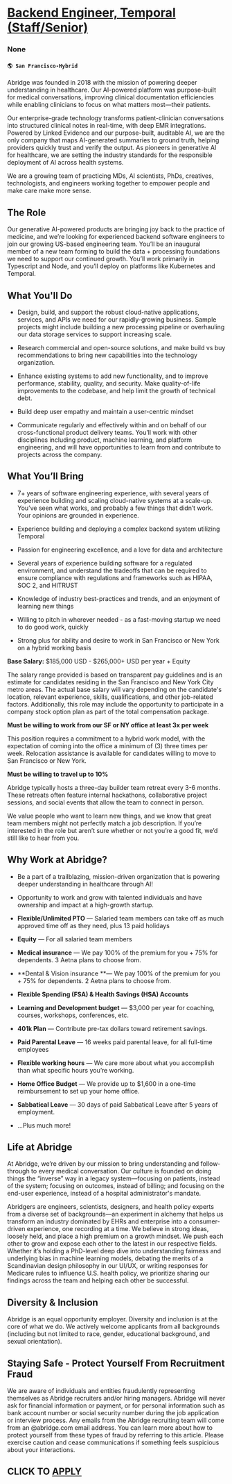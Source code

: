 # [Backend Engineer, Temporal (Staff/Senior)](https://www.remotewlb.com/apply/backend-engineer-temporal-staff-senior)  
### None  
#### `🌎 San Francisco-Hybrid`  

Abridge was founded in 2018 with the mission of powering deeper understanding in healthcare. Our AI-powered platform was purpose-built for medical conversations, improving clinical documentation efficiencies while enabling clinicians to focus on what matters most—their patients.

Our enterprise-grade technology transforms patient-clinician conversations into structured clinical notes in real-time, with deep EMR integrations. Powered by Linked Evidence and our purpose-built, auditable AI, we are the only company that maps AI-generated summaries to ground truth, helping providers quickly trust and verify the output. As pioneers in generative AI for healthcare, we are setting the industry standards for the responsible deployment of AI across health systems.

We are a growing team of practicing MDs, AI scientists, PhDs, creatives, technologists, and engineers working together to empower people and make care make more sense.

##  **The Role**

Our generative AI-powered products are bringing joy back to the practice of medicine, and we’re looking for experienced backend software engineers to join our growing US-based engineering team. You’ll be an inaugural member of a new team forming to build the data + processing foundations we need to support our continued growth. You’ll work primarily in Typescript and Node, and you’ll deploy on platforms like Kubernetes and Temporal.

##  **What You'll Do**

  * Design, build, and support the robust cloud-native applications, services, and APIs we need for our rapidly-growing business. Sample projects might include building a new processing pipeline or overhauling our data storage services to support increasing scale.

  * Research commercial and open-source solutions, and make build vs buy recommendations to bring new capabilities into the technology organization.

  * Enhance existing systems to add new functionality, and to improve performance, stability, quality, and security. Make quality-of-life improvements to the codebase, and help limit the growth of technical debt.

  * Build deep user empathy and maintain a user-centric mindset

  * Communicate regularly and effectively within and on behalf of our cross-functional product delivery teams. You’ll work with other disciplines including product, machine learning, and platform engineering, and will have opportunities to learn from and contribute to projects across the company.

##  **What You’ll Bring**

  * 7+ years of software engineering experience, with several years of experience building and scaling cloud-native systems at a scale-up. You’ve seen what works, and probably a few things that didn’t work. Your opinions are grounded in experience.

  * Experience building and deploying a complex backend system utilizing Temporal

  * Passion for engineering excellence, and a love for data and architecture 

  * Several years of experience building software for a regulated environment, and understand the tradeoffs that can be required to ensure compliance with regulations and frameworks such as HIPAA, SOC 2, and HITRUST

  * Knowledge of industry best-practices and trends, and an enjoyment of learning new things

  * Willing to pitch in wherever needed - as a fast-moving startup we need to do good work, quickly

  * Strong plus for ability and desire to work in San Francisco or New York on a hybrid working basis

 **Base Salary:** $185,000 USD - $265,000+ USD per year + Equity

The salary range provided is based on transparent pay guidelines and is an estimate for candidates residing in the San Francisco and New York City metro areas. The actual base salary will vary depending on the candidate's location, relevant experience, skills, qualifications, and other job-related factors. Additionally, this role may include the opportunity to participate in a company stock option plan as part of the total compensation package.

 **Must be willing to work from our SF or NY office at least 3x per week**

This position requires a commitment to a hybrid work model, with the expectation of coming into the office a minimum of (3) three times per week. Relocation assistance is available for candidates willing to move to San Francisco or New York.

 **Must be willing to travel up to 10%**

Abridge typically hosts a three-day builder team retreat every 3-6 months. These retreats often feature internal hackathons, collaborative project sessions, and social events that allow the team to connect in person.

We value people who want to learn new things, and we know that great team members might not perfectly match a job description. If you’re interested in the role but aren’t sure whether or not you’re a good fit, we’d still like to hear from you.

##  **Why Work at Abridge?**

  * Be a part of a trailblazing, mission-driven organization that is powering deeper understanding in healthcare through AI!

  * Opportunity to work and grow with talented individuals and have ownership and impact at a high-growth startup.

  *  **Flexible/Unlimited PTO** — Salaried team members can take off as much approved time off as they need, plus 13 paid holidays

  * **Equity** — For all salaried team members

  *  **Medical insurance** — We pay 100% of the premium for you + 75% for dependents. 3 Aetna plans to choose from.

  *  **Dental & Vision insurance **— We pay 100% of the premium for you + 75% for dependents. 2 Aetna plans to choose from.

  *  **Flexible Spending (FSA) & Health Savings (HSA) Accounts**

  *  **Learning and Development budget** — $3,000 per year for coaching, courses, workshops, conferences, etc. 

  * **401k Plan** — Contribute pre-tax dollars toward retirement savings.

  *  **Paid Parental Leave** — 16 weeks paid parental leave, for all full-time employees

  *  **Flexible working hours** — We care more about what you accomplish than what specific hours you’re working.

  *  **Home Office Budget** — We provide up to $1,600 in a one-time reimbursement to set up your home office.

  *  **Sabbatical Leave** — 30 days of paid Sabbatical Leave after 5 years of employment.

  * ...Plus much more!

##  **Life at Abridge**

At Abridge, we’re driven by our mission to bring understanding and follow-through to every medical conversation. Our culture is founded on doing things the “inverse” way in a legacy system—focusing on patients, instead of the system; focusing on outcomes, instead of billing; and focusing on the end-user experience, instead of a hospital administrator's mandate.

Abridgers are engineers, scientists, designers, and health policy experts from a diverse set of backgrounds—an experiment in alchemy that helps us transform an industry dominated by EHRs and enterprise into a consumer-driven experience, one recording at a time. We believe in strong ideas, loosely held, and place a high premium on a growth mindset. We push each other to grow and expose each other to the latest in our respective fields. Whether it’s holding a PhD-level deep dive into understanding fairness and underlying bias in machine learning models, debating the merits of a Scandinavian design philosophy in our UI/UX, or writing responses for Medicare rules to influence U.S. health policy, we prioritize sharing our findings across the team and helping each other be successful.

##  **Diversity & Inclusion**

Abridge is an equal opportunity employer. Diversity and inclusion is at the core of what we do. We actively welcome applicants from all backgrounds (including but not limited to race, gender, educational background, and sexual orientation).

##  **Staying Safe - Protect Yourself From Recruitment Fraud**

We are aware of individuals and entities fraudulently representing themselves as Abridge recruiters and/or hiring managers. Abridge will never ask for financial information or payment, or for personal information such as bank account number or social security number during the job application or interview process. Any emails from the Abridge recruiting team will come from an @abridge.com email address. You can learn more about how to protect yourself from these types of fraud by referring to this article. Please exercise caution and cease communications if something feels suspicious about your interactions.

  
## CLICK TO [APPLY](https://www.remotewlb.com/apply/backend-engineer-temporal-staff-senior)

